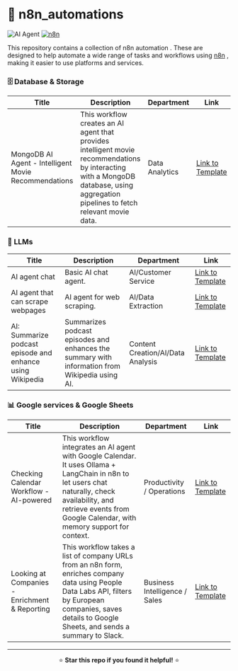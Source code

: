 # 🔄 n8n_automations

![AI Agent](https://img.shields.io/badge/Ollama-Local_AI-blue?style=for-the-badge&logo=ollama)
[![n8n](https://img.shields.io/badge/Automation-n8n-orange?style=for-the-badge&logo=n8n&logoColor=white)](https://n8n.io)


This repository contains a collection of n8n automation . These are designed to help automate a wide range of tasks and workflows using [n8n](https://n8n.partnerlinks.io/h1pwwf5m4toe) , making it easier to use platforms and services.

### 🗄️ Database & Storage

| Title | Description | Department | Link |
|-------|-------------|------------|------|
| MongoDB AI Agent - Intelligent Movie Recommendations | This workflow creates an AI agent that provides intelligent movie recommendations by interacting with a MongoDB database, using aggregation pipelines to fetch relevant movie data. | Data Analytics | [Link to Template](./Database%20%26%20Storage/Movie_Recom_MongoDB.json) |


###  🤖 LLMs

| Title | Description | Department | Link |
|---|---|---|---|
| AI agent chat | Basic AI chat agent. | AI/Customer Service | [Link to Template](./LLMs/Workflow3_AI_Agent_Chat.json) |
| AI agent that can scrape webpages | AI agent for web scraping. | AI/Data Extraction | [Link to Template](./LLMs/WebScraper_Workflow.json) |
| AI: Summarize podcast episode and enhance using Wikipedia | Summarizes podcast episodes and enhances the summary with information from Wikipedia using AI. | Content Creation/AI/Data Analysis | [Link to Template](./LLMs/AI_summarize_podcast.json) |


### 📊 Google services & Google Sheets

| Title | Description | Department | Link |
|-------|-------------|------------|------|
| Checking Calendar Workflow - AI-powered | This workflow integrates an AI agent with Google Calendar. It uses Ollama + LangChain in n8n to let users chat naturally, check availability, and retrieve events from Google Calendar, with memory support for context. | Productivity / Operations | [Link to Template](./Google%20services%20%26%20Google%20Sheets/CheckingCalendarWorkFlow.json) |
| Looking at Companies - Enrichment & Reporting | This workflow takes a list of company URLs from an n8n form, enriches company data using People Data Labs API, filters by European companies, saves details to Google Sheets, and sends a summary to Slack. | Business Intelligence / Sales | [Link to Template](./Google%20services%20%26%20Google%20Sheets/lookingAtCompanys.json) |

---



<div align="center">

⭐ **Star this repo if you found it helpful!** ⭐

</div>


